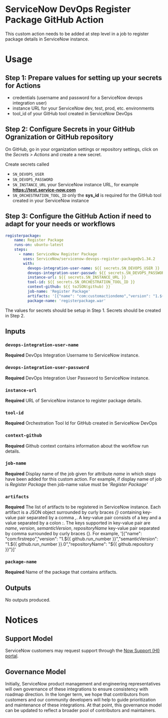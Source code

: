 # ServiceNow DevOps Register Package GitHub Action

This custom action needs to be added at step level in a job to register package details in ServiceNow instance.

# Usage
## Step 1: Prepare values for setting up your secrets for Actions
- credentials (username and password for a ServiceNow devops integration user)
- instance URL for your ServiceNow dev, test, prod, etc. environments
- tool_id of your GitHub tool created in ServiceNow DevOps

## Step 2: Configure Secrets in your GitHub Ogranization or GitHub repository
On GitHub, go in your organization settings or repository settings, click on the _Secrets > Actions_ and create a new secret.

Create secrets called 
- `SN_DEVOPS_USER`
- `SN_DEVOPS_PASSWORD`
- `SN_INSTANCE_URL` your ServiceNow instance URL, for example **https://test.service-now.com**
- `SN_ORCHESTRATION_TOOL_ID` only the **sys_id** is required for the GitHub tool created in your ServiceNow instance

## Step 3: Configure the GitHub Action if need to adapt for your needs or workflows
```yaml
registerpackage:
    name: Register Package
    runs-on: ubuntu-latest
    steps:
      - name: ServiceNow Register Package
        uses: ServiceNow/servicenow-devops-register-package@v1.34.2
        with:
          devops-integration-user-name: ${{ secrets.SN_DEVOPS_USER }}
          devops-integration-user-passwd: ${{ secrets.SN_DEVOPS_PASSWORD }}
          instance-url: ${{ secrets.SN_INSTANCE_URL }}
          tool-id: ${{ secrets.SN_ORCHESTRATION_TOOL_ID }}
          context-github: ${{ toJSON(github) }}
          job-name: 'Register Package'
          artifacts: '[{"name": "com:customactiondemo","version": "1.${{ github.run_number }}","semanticVersion": "1.${{ github.run_number }}.0","repositoryName": "${{ github.repository }}"}]'
          package-name: 'registerpackage.war'
```
The values for secrets should be setup in Step 1. Secrets should be created in Step 2.

## Inputs

### `devops-integration-user-name`

**Required**  DevOps Integration Username to ServiceNow instance. 

### `devops-integration-user-password`

**Required**  DevOps Integration User Password to ServiceNow instance. 

### `instance-url`

**Required**  URL of ServiceNow instance to register package details. 

### `tool-id`

**Required**  Orchestration Tool Id for GitHub created in ServiceNow DevOps

### `context-github`

**Required**  Github context contains information about the workflow run details.

### `job-name`

**Required**  Display name of the job given for attribute _name_ in which _steps_ have been added for this custom action. For example, if display name of job is _Register Package_ then job-name value must be _'Register Package'_

### `artifacts`

**Required**  The list of artifacts to be registered in ServiceNow instance. Each artifact is a JSON object surrounded by curly braces _{}_ containing key-value pair separated by a comma _,_. A key-value pair consists of a key and a value separated by a colon _:_. The keys supported in key-value pair are _name_, _version_, _semanticVersion_, _repositoryName_ key-value pair separated by comma surrounded by curly braces {}. For example, '[{"name": "com:firstrepo","version": "1.${{ github.run_number }}","semanticVersion": "1.${{ github.run_number }}.0","repositoryName": "${{ github.repository }}"}]'

### `package-name`

**Required**  Name of the package that contains artifacts.

## Outputs
No outputs produced.

# Notices

## Support Model

ServiceNow customers may request support through the [Now Support (HI) portal](https://support.servicenow.com/nav_to.do?uri=%2Fnow_support_home.do).

## Governance Model

Initially, ServiceNow product management and engineering representatives will own governance of these integrations to ensure consistency with roadmap direction. In the longer term, we hope that contributors from customers and our community developers will help to guide prioritization and maintenance of these integrations. At that point, this governance model can be updated to reflect a broader pool of contributors and maintainers. 
